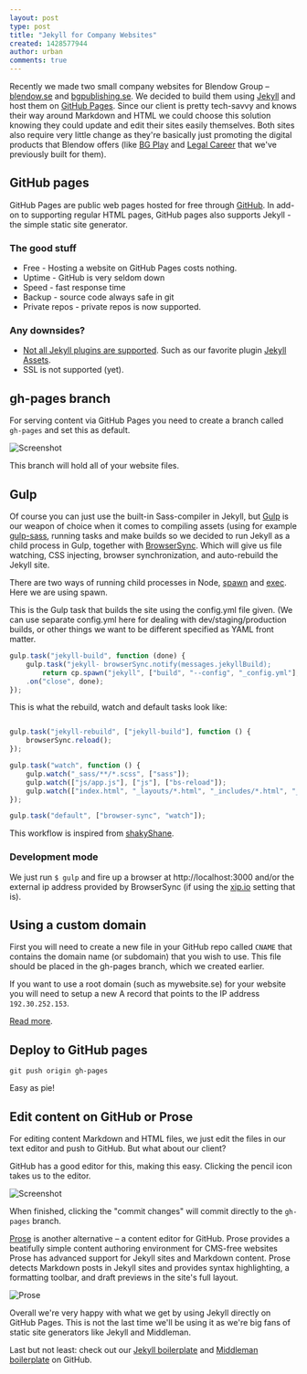```yaml
---
layout: post
type: post
title: "Jekyll for Company Websites"
created: 1428577944
author: urban
comments: true
---
```


Recently we made two small company websites for Blendow Group – [blendow.se](http://www.blendow.se/) and [bgpublishing.se](http://www.bgpublishing.se). We decided to build them using [Jekyll](http://jekyllrb.com/) and host them on [GitHub Pages](https://pages.github.com/). Since our client is pretty tech-savvy and knows their way around Markdown and HTML we could choose this solution knowing they could update and edit their sites easily themselves. Both sites also require very little change as they're basically just promoting the digital products that Blendow offers (like [BG Play](https://www.bgplay.se) and [Legal Career](https://www.legalcareer.se) that we've previously built for them).

## GitHub pages
GitHub Pages are public web pages hosted for free through [GitHub](https://github.com/). In add-on to supporting regular HTML pages, GitHub pages also supports Jekyll - the simple static site generator.

### The good stuff
+ Free - Hosting a website on GitHub Pages costs nothing.
+ Uptime - GitHub is very seldom down
+ Speed - fast response time
+ Backup - source code always safe in git
+ Private repos - private repos is now supported.

### Any downsides?
+ [Not all Jekyll plugins are supported](https://pages.github.com/versions/). Such as our favorite plugin [Jekyll Assets](https://github.com/ixti/jekyll-assets). 
+ SSL is not supported (yet).

## gh-pages branch

For serving content via GitHub Pages you need to create a branch called ``gh-pages`` and set this as default.

![Screenshot](/images/2015/2015-04-28-jekyll-for-company-sites-branch.png)

This branch will hold all of your website files.

## Gulp

Of course you can just use the built-in Sass-compiler in Jekyll, but [Gulp](http://gulpjs.com/) is our weapon of choice when it comes to compiling assets (using for example [gulp-sass](https://www.npmjs.com/package/gulp-sass), running tasks and make builds so we decided to run Jekyll as a child process in Gulp, together with [BrowserSync](http://www.browsersync.io/). Which will give us file watching, CSS injecting, browser synchronization, and auto-rebuild the Jekyll site.

There are two ways of running child processes in Node, [spawn](https://nodejs.org/api/child_process.html#child_process_child_process_spawn_command_args_options) and [exec](http://nodejs.org/api/child_process.html#child_process_child_process_exec_command_options_callback). Here we are using spawn.

This is the Gulp task that builds the site using the config.yml file given. (We can use separate config.yml here for dealing with dev/staging/production builds, or other things we want to be different specified as YAML front matter.

```javascript
gulp.task("jekyll-build", function (done) {
	gulp.task("jekyll- browserSync.notify(messages.jekyllBuild);
		return cp.spawn("jekyll", ["build", "--config", "_config.yml"], {stdio: "inherit"})
	.on("close", done);
});
```

This is what the rebuild, watch and default tasks look like:

```javascript

gulp.task("jekyll-rebuild", ["jekyll-build"], function () {
    browserSync.reload();
});

gulp.task("watch", function () {
    gulp.watch("_sass/**/*.scss", ["sass"]);
    gulp.watch(["js/app.js"], ["js"], ["bs-reload"]);
    gulp.watch(["index.html", "_layouts/*.html", "_includes/*.html", "_posts/*"], ["jekyll-rebuild"]);
});

gulp.task("default", ["browser-sync", "watch"]);
```

This workflow is inspired from [shakyShane](https://github.com/shakyShane/jekyll-gulp-sass-browser-sync).

### Development mode

We just run ``$ gulp`` and fire up a browser at http://localhost:3000 and/or the external ip address provided by BrowserSync (if using the [xip.io](http://www.browsersync.io/docs/options/#option-xip) setting that is).

## Using a custom domain

First you will need to create a new file in your GitHub repo called ``CNAME`` that contains the domain name (or subdomain) that you wish to use. This file should be placed in the gh-pages branch, which we created earlier.

If you want to use a root domain (such as mywebsite.se) for your website you will need to setup a new A record that points to the IP address ``192.30.252.153``. 

[Read more](https://help.github.com/articles/tips-for-configuring-an-a-record-with-your-dns-provider/).


## Deploy to GitHub pages
	
	git push origin gh-pages

Easy as pie!

## Edit content on GitHub or Prose

For editing content Markdown and HTML files, we just edit the files in our text editor and push to GitHub. But what about our client?

GitHub has a good editor for this, making this easy. Clicking the pencil icon takes us to the editor. 

![Screenshot](/images/2015/2015-04-28-jekyll-for-company-sites-icon-edit.png)

When finished, clicking the "commit changes" will commit directly to the ``gh-pages`` branch. 

[Prose](http://prose.io/) is another alternative – a content editor for GitHub. Prose provides a beatifully simple content authoring environment for CMS-free websites Prose has advanced support for Jekyll sites and Markdown content. Prose detects Markdown posts in Jekyll sites and provides syntax highlighting, a formatting toolbar, and draft previews in the site's full layout.

![Prose](/images/2015/2015-04-28-jekyll-for-company-sites-prose.png)

Overall we're very happy with what we get by using Jekyll directly on GitHub Pages. This is not the last time we'll be using it as we're big fans of static site generators like Jekyll and Middleman.

Last but not least: check out our [Jekyll boilerplate](https://github.com/kollegorna/jekyll-boilerplate) and [Middleman boilerplate](https://github.com/kollegorna/middleman-boilerplate) on GitHub.
